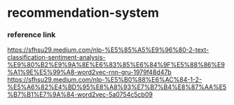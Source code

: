 # recommendation-system

### reference link
https://sfhsu29.medium.com/nlp-%E5%85%A5%E9%96%80-2-text-classification-sentiment-analysis-%E9%80%B2%E9%9A%8E%E6%83%85%E6%84%9F%E5%88%86%E9%A1%9E%E5%99%A8-word2vec-rnn-gru-1979f48d47b
https://sfhsu29.medium.com/nlp-%E5%B0%88%E6%AC%84-1-2-%E5%A6%82%E4%BD%95%E8%A8%93%E7%B7%B4%E8%87%AA%E5%B7%B1%E7%9A%84-word2vec-5a0754c5cb09
